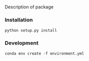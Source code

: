 ## <package name>

Description of package


### Installation

```python
python setup.py install
```


### Development

```
conda env create -f environment.yml
```
